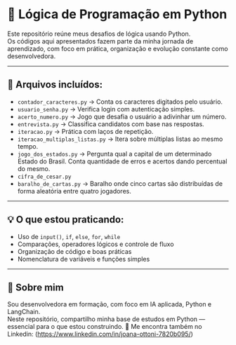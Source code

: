 # 🧠 Lógica de Programação em Python

Este repositório reúne meus desafios de lógica usando Python.  
Os códigos aqui apresentados fazem parte da minha jornada de aprendizado, com foco em prática, organização e evolução constante como desenvolvedora.

---

## 📂 Arquivos incluídos:

- `contador_caracteres.py` → Conta os caracteres digitados pelo usuário.
- `usuario_senha.py` → Verifica login com autenticação simples.
- `acerto_numero.py` → Jogo que desafia o usuário a adivinhar um número.
- `entrevista.py` → Classifica candidatos com base nas respostas.
- `iteracao.py` → Prática com laços de repetição.
- `iteracao_multiplas_listas.py` → Itera sobre múltiplas listas ao mesmo tempo.
- `jogo_dos_estados.py` → Pergunta qual a capital de um determinado Estado do Brasil. Conta quantidade de erros e acertos dando percentual do mesmo.
- `cifra_de_cesar.py`
- `baralho_de_cartas.py` → Baralho onde cinco cartas são distribuídas de forma aleatória entre quatro jogadores.


---

## 💡 O que estou praticando:
- Uso de `input()`, `if`, `else`, `for`, `while`
- Comparações, operadores lógicos e controle de fluxo
- Organização de código e boas práticas
- Nomenclatura de variáveis e funções simples

---

## 🧠 Sobre mim

Sou desenvolvedora em formação, com foco em IA aplicada, Python e LangChain.  
Neste repositório, compartilho minha base de estudos em Python — essencial para o que estou construindo.
📍 Me encontra também no Linkedin: (https://www.linkedin.com/in/joana-ottoni-7820b095/)

